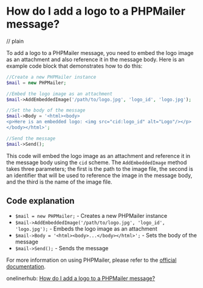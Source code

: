 # How do I add a logo to a PHPMailer message?
// plain

To add a logo to a PHPMailer message, you need to embed the logo image as an attachment and also reference it in the message body. Here is an example code block that demonstrates how to do this:

```php
//Create a new PHPMailer instance
$mail = new PHPMailer;

//Embed the logo image as an attachment
$mail->AddEmbeddedImage('/path/to/logo.jpg', 'logo_id', 'logo.jpg');

//Set the body of the message
$mail->Body = '<html><body>
<p>Here is an embedded logo: <img src="cid:logo_id" alt="Logo"/></p>
</body></html>';

//Send the message
$mail->Send();
```

This code will embed the logo image as an attachment and reference it in the message body using the `cid` scheme. The `AddEmbeddedImage` method takes three parameters; the first is the path to the image file, the second is an identifier that will be used to reference the image in the message body, and the third is the name of the image file.

## Code explanation


- `$mail = new PHPMailer;` - Creates a new PHPMailer instance
- `$mail->AddEmbeddedImage('/path/to/logo.jpg', 'logo_id', 'logo.jpg');` - Embeds the logo image as an attachment
- `$mail->Body = '<html><body>...</body></html>';` - Sets the body of the message
- `$mail->Send();` - Sends the message

For more information on using PHPMailer, please refer to the [official documentation](https://github.com/PHPMailer/PHPMailer/wiki).

onelinerhub: [How do I add a logo to a PHPMailer message?](https://onelinerhub.com/phpmailer/how-do-i-add-a-logo-to-a-phpmailer-message)
